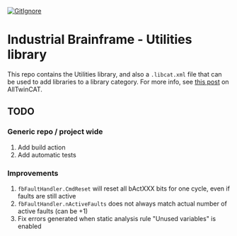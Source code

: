 [![GitIgnore](../../actions/workflows/GitIgnore.yml/badge.svg)](../../actions/workflows/GitIgnore.yml)

# Industrial Brainframe - Utilities library

This repo contains the Utilities library, and also a `.libcat.xml` file that can be used to add libraries to a library category. For more info, see [this post](https://alltwincat.com/2018/08/16/library-categories/) on AllTwinCAT.

## TODO

### Generic repo / project wide

1. Add build action
1. Add automatic tests

### Improvements

1. `fbFaultHandler.CmdReset` will reset all bActXXX bits for one cycle, even if faults are still active
1. `fbFaultHandler.nActiveFaults` does not always match actual number of active faults (can be +1)
1. Fix errors generated when static analysis rule "Unused variables" is enabled
